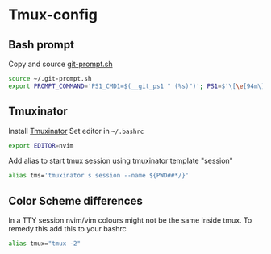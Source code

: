 # Tmux-config

## Bash prompt
Copy and source [git-prompt.sh](https://github.com/git/git/blob/master/contrib/completion/git-prompt.sh)
```bash
source ~/.git-prompt.sh
export PROMPT_COMMAND='PS1_CMD1=$(__git_ps1 " (%s)")'; PS1=$'\[\e[94m\]\W\[\e[93m\]${PS1_CMD1}\[\e[0m\] \[\e[92m\]\u266B\[\e[0m\] '
```
## Tmuxinator
Install [Tmuxinator](https://github.com/tmuxinator/tmuxinator)
Set editor in `~/.bashrc`
```bash
export EDITOR=nvim
```

Add alias to start tmux session using tmuxinator template "session"
```bash
alias tms='tmuxinator s session --name ${PWD##*/}'
```

## Color Scheme differences
In a TTY session nvim/vim colours might not be the same inside tmux. To remedy this add this to your bashrc
```bash
alias tmux="tmux -2"
```
